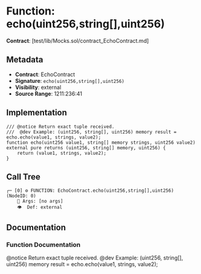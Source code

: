 # Function: echo(uint256,string[],uint256)

**Contract**: [test/lib/Mocks.sol/contract_EchoContract.md]

## Metadata

- **Contract**: EchoContract
- **Signature**: `echo(uint256,string[],uint256)`
- **Visibility**: external
- **Source Range**: 1211:236:41

## Implementation

```solidity
/// @notice Return exact tuple received.
///  @dev Example: (uint256, string[], uint256) memory result = echo.echo(value1, strings, value2);
function echo(uint256 value1, string[] memory strings, uint256 value2) external pure returns (uint256, string[] memory, uint256) {
    return (value1, strings, value2);
}
```

## Call Tree

```
┌─ [0] ⚙️ FUNCTION: EchoContract.echo(uint256,string[],uint256) (NodeID: 0)
    💬 Args: [no args]
    👁️  Def: external
```

## Documentation

### Function Documentation

@notice Return exact tuple received.
 @dev Example: (uint256, string[], uint256) memory result = echo.echo(value1, strings, value2);
